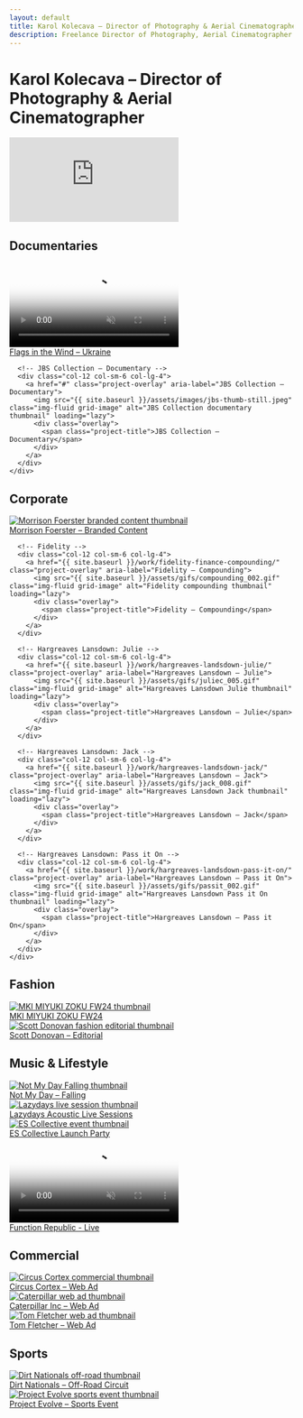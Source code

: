 ```yaml
---
layout: default
title: Karol Kolecava – Director of Photography & Aerial Cinematographer
description: Freelance Director of Photography, Aerial Cinematographer and Camera Operator from Slovakia working around London and the UK with 5 years of experience.
---
```


<div class="container mt-5 pt-5">

  <!-- Page H1 for SEO and accessibility -->
  <h1 class="visually-hidden">Karol Kolecava – Director of Photography & Aerial Cinematographer</h1>

  <!-- Hero video section -->
  <section class="video-hero-container ratio ratio-16x9" aria-label="Showreel">
    <iframe
      src="https://www.youtube.com/embed/YOUR_VIDEO_ID?autoplay=1&mute=1&controls=0&showinfo=0&modestbranding=0&rel=0&loop=1&playlist=P56Fe2VRf5Y"
      frameborder="0"
      allow="autoplay; fullscreen"
      class="bg-iframe"
      title="Karol Kolecava Showreel"
    ></iframe>
  </section>

  <!-- Documentaries -->
  <section class="mt-5" aria-labelledby="documentaries-heading">
    <h2 id="documentaries-heading" class="category-headings">Documentaries</h2>
    <div class="row g-4">
      <!-- Flags in the Wind – Ukraine -->
      <div class="col-12 col-sm-6 col-lg-4">
        <a href="{{ site.baseurl }}/work/flags-in-the-wind/" class="project-overlay" aria-label="Flags in the Wind – Ukraine Trailer">
          <video class="img-fluid grid-image" autoplay loop muted playsinline loading="lazy" poster="{{ site.baseurl }}/assets/images/ua_oldman-thumb.jpg">
            <source src="{{ site.baseurl }}/assets/webm/ua_oldman.webm" type="video/webm">
          </video>
          <div class="overlay">
            <span class="project-title">Flags in the Wind – Ukraine</span>
          </div>
        </a>
      </div>

      <!-- JBS Collection – Documentary -->
      <div class="col-12 col-sm-6 col-lg-4">
        <a href="#" class="project-overlay" aria-label="JBS Collection – Documentary">
          <img src="{{ site.baseurl }}/assets/images/jbs-thumb-still.jpeg" class="img-fluid grid-image" alt="JBS Collection documentary thumbnail" loading="lazy">
          <div class="overlay">
            <span class="project-title">JBS Collection – Documentary</span>
          </div>
        </a>
      </div>
    </div>
  </section>

  <!-- Corporate -->
  <section class="mt-5" aria-labelledby="corporate-heading">
    <h2 id="corporate-heading" class="category-headings">Corporate</h2>
    <div class="row g-4">
      <!-- Morrison Foerster -->
      <div class="col-12 col-sm-6 col-lg-4">
        <a href="{{ site.baseurl }}/work/morrison-foerster/" class="project-overlay" aria-label="Morrison Foerster – Branded Content">
          <img src="{{ site.baseurl }}/assets/gifs/mofo_003.gif" class="img-fluid grid-image" alt="Morrison Foerster branded content thumbnail" loading="lazy">
          <div class="overlay">
            <span class="project-title">Morrison Foerster – Branded Content</span>
          </div>
        </a>
      </div>

      <!-- Fidelity -->
      <div class="col-12 col-sm-6 col-lg-4">
        <a href="{{ site.baseurl }}/work/fidelity-finance-compounding/" class="project-overlay" aria-label="Fidelity – Compounding">
          <img src="{{ site.baseurl }}/assets/gifs/compounding_002.gif" class="img-fluid grid-image" alt="Fidelity compounding thumbnail" loading="lazy">
          <div class="overlay">
            <span class="project-title">Fidelity – Compounding</span>
          </div>
        </a>
      </div>

      <!-- Hargreaves Lansdown: Julie -->
      <div class="col-12 col-sm-6 col-lg-4">
        <a href="{{ site.baseurl }}/work/hargreaves-landsdown-julie/" class="project-overlay" aria-label="Hargreaves Lansdown – Julie">
          <img src="{{ site.baseurl }}/assets/gifs/juliec_005.gif" class="img-fluid grid-image" alt="Hargreaves Lansdown Julie thumbnail" loading="lazy">
          <div class="overlay">
            <span class="project-title">Hargreaves Lansdown – Julie</span>
          </div>
        </a>
      </div>

      <!-- Hargreaves Lansdown: Jack -->
      <div class="col-12 col-sm-6 col-lg-4">
        <a href="{{ site.baseurl }}/work/hargreaves-landsdown-jack/" class="project-overlay" aria-label="Hargreaves Lansdown – Jack">
          <img src="{{ site.baseurl }}/assets/gifs/jack_008.gif" class="img-fluid grid-image" alt="Hargreaves Lansdown Jack thumbnail" loading="lazy">
          <div class="overlay">
            <span class="project-title">Hargreaves Lansdown – Jack</span>
          </div>
        </a>
      </div>

      <!-- Hargreaves Lansdown: Pass it On -->
      <div class="col-12 col-sm-6 col-lg-4">
        <a href="{{ site.baseurl }}/work/hargreaves-landsdown-pass-it-on/" class="project-overlay" aria-label="Hargreaves Lansdown – Pass it On">
          <img src="{{ site.baseurl }}/assets/gifs/passit_002.gif" class="img-fluid grid-image" alt="Hargreaves Lansdown Pass it On thumbnail" loading="lazy">
          <div class="overlay">
            <span class="project-title">Hargreaves Lansdown – Pass it On</span>
          </div>
        </a>
      </div>
    </div>
  </section>

  <!-- Fashion -->
  <section class="mt-5" aria-labelledby="fashion-heading">
    <h2 id="fashion-heading" class="category-headings">Fashion</h2>
    <div class="row g-4">
      <div class="col-12 col-sm-6 col-lg-4">
        <a href="{{ site.baseurl }}/work/miyuki-zoku-fw24-campaign/" class="project-overlay" aria-label="MKI MIYUKI ZOKU FW24 Campaign">
          <img src="{{ site.baseurl }}/assets/gifs/mki_002.gif" class="img-fluid grid-image" alt="MKI MIYUKI ZOKU FW24 thumbnail" loading="lazy">
          <div class="overlay">
            <span class="project-title">MKI MIYUKI ZOKU FW24</span>
          </div>
        </a>
      </div>
      <div class="col-12 col-sm-6 col-lg-4">
        <a href="{{ site.baseurl }}/work/scott-donovan/" class="project-overlay" aria-label="Scott Donovan Editorial">
          <img src="{{ site.baseurl }}/assets/gifs/scott_007.gif" class="img-fluid grid-image" alt="Scott Donovan fashion editorial thumbnail" loading="lazy">
          <div class="overlay">
            <span class="project-title">Scott Donovan – Editorial</span>
          </div>
        </a>
      </div>
    </div>
  </section>

  <!-- Music & Lifestyle -->
  <section class="mt-5" aria-labelledby="music-heading">
    <h2 id="music-heading" class="category-headings">Music & Lifestyle</h2>
    <div class="row g-4">
      <div class="col-12 col-sm-6 col-lg-4">
        <a href="{{ site.baseurl }}/work/not-my-day-falling/" class="project-overlay" aria-label="Not My Day – Falling">
          <img src="{{ site.baseurl }}/assets/gifs/nmd_003.gif" class="img-fluid grid-image" alt="Not My Day Falling thumbnail" loading="lazy">
          <div class="overlay">
            <span class="project-title">Not My Day – Falling</span>
          </div>
        </a>
      </div>
      <div class="col-12 col-sm-6 col-lg-4">
        <a href="{{ site.baseurl }}/work/lazydays-acoustic-live-sessions/" class="project-overlay" aria-label="Lazydays Acoustic Sessions">
          <img src="{{ site.baseurl }}/assets/gifs/mabes_001.gif" class="img-fluid grid-image" alt="Lazydays live session thumbnail" loading="lazy">
          <div class="overlay">
            <span class="project-title">Lazydays Acoustic Live Sessions</span>
          </div>
        </a>
      </div>
      <div class="col-12 col-sm-6 col-lg-4">
        <a href="#" class="project-overlay" aria-label="ES Collective Launch Party">
          <img src="{{ site.baseurl }}/assets/images/es-001_2.4.1-min.jpg" class="img-fluid grid-image" alt="ES Collective event thumbnail" loading="lazy">
          <div class="overlay">
            <span class="project-title">ES Collective Launch Party</span>
          </div>
        </a>
      </div>
      <div class="col-12 col-sm-6 col-lg-4">
        <a href="{{ site.baseurl }}/work/function-republic/" class="project-overlay" aria-label="Function Republic - Live">
          <video class="img-fluid grid-image" autoplay loop muted playsinline loading="lazy" poster="{{ site.baseurl }}/assets/images/ua_oldman-thumb.jpg">
            <source src="{{ site.baseurl }}/assets/webm/functionrep_001.webm" type="video/webm">
          </video>
          <div class="overlay">
            <span class="project-title">Function Republic - Live</span>
          </div>
        </a>
      </div>
    </div>
  </section>

  <!-- Commercial -->
  <section class="mt-5" aria-labelledby="commercial-heading">
    <h2 id="commercial-heading" class="category-headings">Commercial</h2>
    <div class="row g-4">
      <div class="col-12 col-sm-6 col-lg-4">
        <a href="{{ site.baseurl }}/work/circus-cortex/" class="project-overlay" aria-label="Circus Cortex Web Ad">
          <img src="{{ site.baseurl }}/assets/gifs/cortex_010.gif" class="img-fluid grid-image" alt="Circus Cortex commercial thumbnail" loading="lazy">
          <div class="overlay">
            <span class="project-title">Circus Cortex – Web Ad</span>
          </div>
        </a>
      </div>
      <div class="col-12 col-sm-6 col-lg-4">
        <a href="#" class="project-overlay" aria-label="Caterpillar Inc Web Ad">
          <img src="{{ site.baseurl }}/assets/images/caterpillar-thumb-still_1.5.1-min.jpg" class="img-fluid grid-image" alt="Caterpillar web ad thumbnail" loading="lazy">
          <div class="overlay">
            <span class="project-title">Caterpillar Inc – Web Ad</span>
          </div>
        </a>
      </div>
      <div class="col-12 col-sm-6 col-lg-4">
        <a href="#" class="project-overlay" aria-label="Tom Fletcher Web Ad">
          <img src="{{ site.baseurl }}/assets/gifs/puffinbooks_001.gif" class="img-fluid grid-image" alt="Tom Fletcher web ad thumbnail" loading="lazy">
          <div class="overlay">
            <span class="project-title">Tom Fletcher – Web Ad</span>
          </div>
        </a>
      </div>
    </div>
  </section>

  <!-- Sports -->
  <section class="mt-5" aria-labelledby="sports-heading">
    <h2 id="sports-heading" class="category-headings">Sports</h2>
    <div class="row g-4">
      <div class="col-12 col-sm-6 col-lg-4">
        <a href="{{ site.baseurl }}/work/dirt-nationals/" class="project-overlay" aria-label="Dirt Nationals Off-Road Circuit">
          <img src="{{ site.baseurl }}/assets/gifs/dirt_003.gif" class="img-fluid grid-image" alt="Dirt Nationals off-road thumbnail" loading="lazy">
          <div class="overlay">
            <span class="project-title">Dirt Nationals – Off-Road Circuit</span>
          </div>
        </a>
      </div>
      <div class="col-12 col-sm-6 col-lg-4">
        <a href="#" class="project-overlay" aria-label="Project Evolve Sports Event">
          <img src="{{ site.baseurl }}/assets/images/projectevolve-001.png" class="img-fluid grid-image" alt="Project Evolve sports event thumbnail" loading="lazy">
          <div class="overlay">
            <span class="project-title">Project Evolve – Sports Event</span>
          </div>
        </a>
      </div>
    </div>
  </section>

</div>